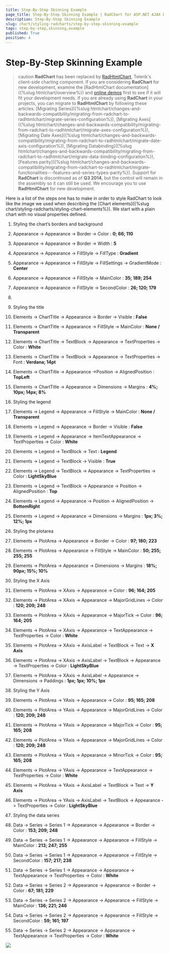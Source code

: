 ```yaml
---
title: Step-By-Step Skinning Example
page_title: Step-By-Step Skinning Example | RadChart for ASP.NET AJAX Documentation
description: Step-By-Step Skinning Example
slug: chart/styling-radcharts/step-by-step-skinning-example
tags: step-by-step,skinning,example
published: True
position: 4
---
```


# Step-By-Step Skinning Example

>caution  **RadChart** has been replaced by [RadHtmlChart](https://www.telerik.com/products/aspnet-ajax/html-chart.aspx), Telerik's client-side charting component. If you are considering **RadChart** for new development, examine the [RadHtmlChart documentation]({%slug htmlchart/overview%}) and [online demos](https://demos.telerik.com/aspnet-ajax/htmlchart/examples/overview/defaultcs.aspx) first to see if it will fit your development needs. If you are already using **RadChart** in your projects, you can migrate to **RadHtmlChart** by following these articles: [Migrating Series]({%slug htmlchart/changes-and-backwards-compatibility/migrating-from-radchart-to-radhtmlchart/migrate-series-configuration%}), [Migrating Axes]({%slug htmlchart/changes-and-backwards-compatibility/migrating-from-radchart-to-radhtmlchart/migrate-axes-configuration%}), [Migrating Date Axes]({%slug htmlchart/changes-and-backwards-compatibility/migrating-from-radchart-to-radhtmlchart/migrate-date-axis-configuration%}), [Migrating Databinding]({%slug htmlchart/changes-and-backwards-compatibility/migrating-from-radchart-to-radhtmlchart/migrate-data-binding-configuration%}), [Features parity]({%slug htmlchart/changes-and-backwards-compatibility/migrating-from-radchart-to-radhtmlchart/migrate-functionalities---features-and-series-types-parity%}). Support for **RadChart** is discontinued as of **Q3 2014**, but the control will remain in the assembly so it can still be used. We encourage you to use **RadHtmlChart** for new development.

Here is a list of the steps one has to make in order to style RadChart to look like the image we used when describing the [Chart elements]({%slug chart/styling-radcharts/styling-chart-elements%}). We start with a plain chart with no visual properties defined.

1. Styling the chart’s borders and background

1. Appearance -> Appearance -> Border -> Color : **0; 66; 110**

1. Appearance -> Appearance -> Border -> Width : **5**

1. Appearance -> Appearance -> FillStyle -> FillType : **Gradient**

1. Appearance -> Appearance -> FillStyle -> FillSettings -> GradientMode : **Center**

1. Appearance -> Appearance -> FillStyle -> MainColor : **35; 189; 254**

1. Appearance -> Appearance -> FillStyle -> SecondColor : **26; 120; 179**

1. 

1. Styling the title

1. Elements -> ChartTitle -> Appearance -> Border -> Visible : **False**

1. Elements -> ChartTitle -> Appearance -> FillStyle -> MainColor : **None / Transparent**

1. Elements -> ChartTitle -> TextBlock -> Appearance -> TextProperties -> Color : **White**

1. Elements -> ChartTitle -> TextBlock -> Appearance -> TextProperties -> Font : **Verdana; 14pt**

1. Elements -> ChartTitle -> Appearance ->Position -> AlignedPosition : **TopLeft**

1. Elements -> ChartTitle -> Appearance -> Dimensions -> Margins : **4%; 10px; 14px; 8%**

1. Styling the legend

1. Elements -> Legend -> Appearance -> FillStyle -> MainColor : **None / Transparent**

1. Elements -> Legend -> Appearance -> Border -> Visible : **False**

1. Elements -> Legend -> Appearance -> ItemTextAppearance -> TextProperties -> Color : **White**

1. Elements -> Legend -> TextBlock -> Text : **Legend**

1. Elements -> Legend -> TextBlock -> Visible : **True**

1. Elements -> Legend -> TextBlock -> Appearance -> TextProperties -> Color : **LightSkyBlue**

1. Elements -> Legend -> TextBlock -> Appearance -> Position -> AlignedPosition : **Top**

1. Elements -> Legend -> Appearance -> Position -> AlignedPosition -> **BottomRight**

1. Elements -> Legend -> Appearance -> Dimensions -> Margins : **1px; 3%; 12%; 1px**

1. Styling the plotarea

1. Elements -> PlotArea -> Appearance -> Border -> Color : **97; 180; 223**

1. Elements -> PlotArea -> Appearance -> FillStyle -> MainColor : **50; 255; 255; 255**

1. Elements -> PlotArea -> Appearance -> Dimensions -> Margins : **18%; 90px; 15%; 10%**

1. Styling the X Axis

1. Elements -> PlotArea -> XAxis -> Appearance -> Color : **96; 164; 205**

1. Elements -> PlotArea -> XAxis -> Appearance -> MajorGridLines -> Color : **120; 209; 248**

1. Elements -> PlotArea -> XAxis -> Appearance -> MajorTick -> Color : **96; 164; 205**

1. Elements -> PlotArea -> XAxis -> Appearance -> TextAppearance -> TextProperties -> Color : **White**

1. Elements -> PlotArea -> XAxis -> AxisLabel -> TextBlock -> Text -> **X Axis**

1. Elements -> PlotArea -> XAxis -> AxisLabel -> TextBlock -> Appearance -> TextProperties -> Color : **LightSkyBlue**

1. Elements -> PlotArea -> XAxis -> AxisLabel -> Appearance -> Dimensions -> Paddings : **1px; 1px; 10%; 1px**

1. Styling the Y Axis

1. Elements -> PlotArea -> YAxis -> Appearance -> Color : **95; 165; 208**

1. Elements -> PlotArea -> YAxis -> Appearance -> MajorGridLines -> Color : **120; 209; 248**

1. Elements -> PlotArea -> YAxis -> Appearance -> MajorTick -> Color : **95; 165; 208**

1. Elements -> PlotArea -> YAxis -> Appearance -> MajorGridLines -> Color : **120; 209; 248**

1. Elements -> PlotArea -> YAxis -> Appearance -> MinorTick -> Color : **95; 165; 208**

1. Elements -> PlotArea -> YAxis -> Appearance -> TextAppearance -> TextProperties -> Color : **White**

1. Elements -> PlotArea -> YAxis -> AxisLabel -> TextBlock -> Text -> **Y Axis**

1. Elements -> PlotArea -> YAxis -> AxisLabel -> TextBlock -> Appearance -> TextProperties -> Color : **LightSkyBlue**

1. Styling the data series

1. Data -> Series -> Series 1 -> Appearance -> Appearance -> Border -> Color : **153; 209; 248**

1. Data -> Series -> Series 1 -> Appearance -> Appearance -> FillStyle -> MainColor : **213; 247; 255**

1. Data -> Series -> Series 1 -> Appearance -> Appearance -> FillStyle -> SecondColor : **157; 217; 238**

1. Data -> Series -> Series 1 -> Appearance -> Appearance -> TextAppearance -> TextProperties -> Color : **White**

1. Data -> Series -> Series 2 -> Appearance -> Appearance -> Border -> Color : **67; 181; 229**

1. Data -> Series -> Series 2 -> Appearance -> Appearance -> FillStyle -> MainColor : **136; 221; 246**

1. Data -> Series -> Series 2 -> Appearance -> Appearance -> FillStyle -> SecondColor : **59; 161; 197**

1. Data -> Series -> Series 2 -> Appearance -> Appearance -> TextAppearance -> TextProperties -> Color : **White**

![](images/radchart-stylingcharts002.png)
